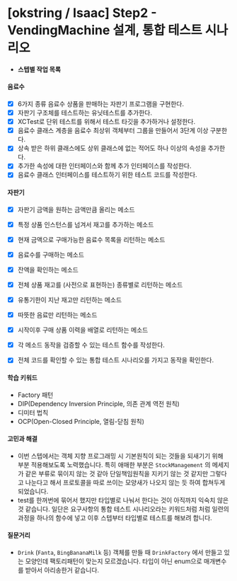 # [okstring / Isaac] Step2 - VendingMachine 설계, 통합 테스트 시나리오



- #### 스텝별 작업 목록

#### 음료수

- [x] 6가지 종류 음료수 상품을 판매하는 자판기 프로그램을 구현한다.
- [x] 자판기 구조체를 테스트하는 유닛테스트를 추가한다.
- [x] XCTest로 단위 테스트를 위해서 테스트 타깃을 추가하거나 설정한다.
- [x] 음료수 클래스 계층을 음료수 최상위 객체부터 그룹을 만들어서 3단계 이상 구분한다.
- [x] 상속 받은 하위 클래스에도 상위 클래스에 없는 적어도 하나 이상의 속성을 추가한다.
- [x] 추가한 속성에 대한 인터페이스와 함께 추가 인터페이스를 작성한다.
- [x] 음료수 클래스 인터페이스를 테스트하기 위한 테스트 코드를 작성한다.

#### 자판기

- [x] 자판기 금액을 원하는 금액만큼 올리는 메소드

- [x] 특정 상품 인스턴스를 넘겨서 재고를 추가하는 메소드

- [x] 현재 금액으로 구매가능한 음료수 목록을 리턴하는 메소드

- [x] 음료수를 구매하는 메소드

- [x] 잔액을 확인하는 메소드

- [x] 전체 상품 재고를 (사전으로 표현하는) 종류별로 리턴하는 메소드

- [x] 유통기한이 지난 재고만 리턴하는 메소드

- [x] 따뜻한 음료만 리턴하는 메소드

- [x] 시작이후 구매 상품 이력을 배열로 리턴하는 메소드

- [x] 각 메소드 동작을 검증할 수 있는 테스트 함수를 작성한다.

- [x] 전체 코드를 확인할 수 있는 통합 테스트 시나리오를 가지고 동작을 확인한다.

  

#### 학습 키워드

- Factory 패턴
- DIP(Dependency Inversion Principle, 의존 관계 역전 원칙)
- 디미터 법칙 
- OCP(Open-Closed Principle, 열림-닫침 원칙)



#### 고민과 해결

- 이번 스텝에서는 객체 지향 프로그래밍 시 기본원칙이 되는 것들을 되새기기 위해 부분 적용해보도록 노력했습니다. 특히 애매한 부분은 `StockManagement` 의 메세지가 같은 부류로 묶이지 않는 것 같아 단일책임원칙을 지키기 않는 것 같지만 그렇다고 나눈다고 해서 프로토콜을 따로 쓰이는 모양새가 나오지 않는 듯 하여 합쳐두게 되었습니다.
- test를 한꺼번에 묶어서 했지만 타입별로 나눠서 한다는 것이 아직까지 익숙치 않은 것 같습니다. 일단은 요구사항의 통합 테스트 시나리오라는 키워드처럼 처럼 일련의 과정을 하나의 함수에 넣고 이후 스텝부터 타입별로 테스트를 해보려 합니다.

#### 질문거리

- `Drink` (`Fanta`, `BingBananaMilk` 등) 객체를 만들 때  `DrinkFactory` 에서 만들고 있는 모양인데 팩토리패턴이 맞는지 모르겠습니다. 타입이 아닌 enum으로 매개변수를 받아서 아리송한거 같습니다.